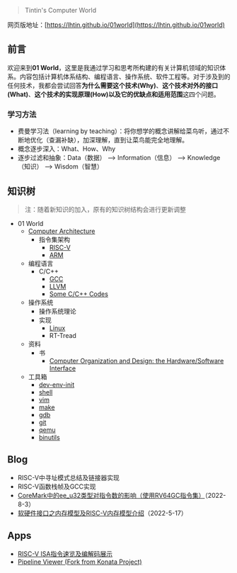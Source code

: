> Tintin's Computer World

网页版地址：[https://lhtin.github.io/01world](https://lhtin.github.io/01world)

## 前言

欢迎来到**01 World**，这里是我通过学习和思考所构建的有关计算机领域的知识体系。内容包括计算机体系结构、编程语言、操作系统、软件工程等。对于涉及到的任何技术，我都会尝试回答**为什么需要这个技术(Why)**、**这个技术对外的接口(What)**、**这个技术的实现原理(How)**以及**它的优缺点和适用范围**这四个问题。

### 学习方法

- 费曼学习法（learning by teaching）：将你想学的概念讲解给菜鸟听，通过不断地优化（查漏补缺），加深理解，直到让菜鸟能完全地理解。
- 概念逐步深入：What、How、Why
- 逐步过滤和抽象：Data（数据） --> Information（信息） --> Knowledge（知识） --> Wisdom（智慧）

## 知识树

> 注：随着新知识的加入，原有的知识树结构会进行更新调整

- 01 World
  - [Computer Architecture](./arch/index.md)
    - 指令集架构
      - [RISC-V](./arch/risc-v/index.md)
      - [ARM](./arch/arm/index.md)
  - 编程语言
    - C/C++
      - [GCC](./pl/gcc/index.md)
      - [LLVM](./pl/llvm/index.md)
      - [Some C/C++ Codes](./pl/c-codes.md)
  - 操作系统
    - 操作系统理论
    - 实现
      - [Linux](./os/linux/index.md)
      - RT-Tread
  - 资料
    - 书
      - [Computer Organization and Design: the Hardware/Software Interface](./res/book/computer-organization-and-design/index.md)
  - 工具箱
    - [dev-env-init](./tools/dev-env-init.md)
    - [shell](./tools/shell.md)
    - [vim](./tools/vim.md)
    - [make](./tools/make.md)
    - [gdb](./tools/gdb.md)
    - [git](./tools/git.md)
    - [qemu](./tools/qemu.md)
    - [binutils](./tools/binutils.md)

## Blog

- RISC-V中寻址模式总结及链接器实现
- RISC-V函数栈帧及GCC实现
- [CoreMark中的ee_u32类型对指令数的影响（使用RV64GC指令集）](./blog/coremark-unsigned-signed-perf-on-rv64.md)（2022-8-3）
- [软硬件接口之内存模型及RISC-V内存模型介绍](./blog/memory-model.md)（2022-5-17）

## Apps

- [RISC-V ISA指令速览及编解码展示](./app/riscv-isa)
- [Pipeline Viewer (Fork from Konata Project)](./app/pipeview)



